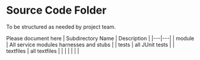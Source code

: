# Source Code Folder
To be structured as needed by project team.

Please document here
| Subdirectory Name | Description |
|---|---|
| module | All service modules harnesses and stubs |
| tests | all JUnit tests |
| textfiles | all textfiles |
| | |
| | |
